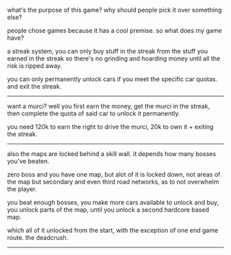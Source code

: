 
what's the purpose of this game? why should people pick it over something else?

people chose games because it has a cool premise.
so what does my game have?

a streak system, you can only buy stuff in the streak from the stuff you earned in the streak
so there's no grinding and hoarding money until all the risk is ripped away.

you can only permanently unlock cars if you meet the specific car quotas. and exit the streak.

---

want a murci? well you first earn the money, get the murci in the streak, then complete the quota of said car to unlock it permanently.

you need 120k to earn the right to drive the murci, 20k to own it + exiting the streak.

---

also the maps are locked behind a skill wall. it depends how many bosses you've beaten.

zero boss and you have one map, but alot of it is locked down, not areas of the map but secondary and even third road networks, as to not overwhelm the player.

you beat enough bosses, you make more cars available to unlock and buy, you unlock parts of the map, until you unlock a second hardcore based map.

which all of it unlocked from the start, with the exception of one end game route. the deadcrush.

---

